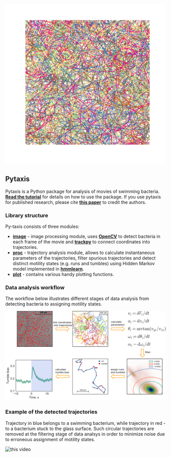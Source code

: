 ![Alt text](/examples/logo.png?raw=true "Title")

## Pytaxis
Pytaxis is a Python package for analysis of movies of swimming bacteria. [**Read the tutorial**](/examples/Full_walkthrough.ipynb) for details on how to use the package. If you use pytaxis for published research, please cite [**this paper**](https://www.biorxiv.org/content/early/2017/10/30/211474) to credit the authors. 

### Library structure
Py-taxis consists of three modules:
* [**image**](/py-taxis/image.py) - image processing module, uses [**OpenCV**](https://opencv.org/) to detect bacteria in each frame of the movie and [**trackpy**](https://github.com/soft-matter/trackpy) to connect coordinates into trajectories.
* [**proc**](/py-taxis/proc.py) - trajectory analysis module, allows to calculate instantaneous parameters of the trajectories, filter spurious trajectories and detect distinct motility states (e.g. runs and tumbles) using Hidden Markov model implemented in [**hmmlearn**](https://github.com/hmmlearn/hmmlearn). 
* [**plot**](/py-taxis/plot.py) - contains various handy plotting functions.


### Data analysis workflow
The workflow below illustrates different stages of data analysis from detecting bacteria to assigning motility states.


![Alt text](/examples/analysis_workflow.png?raw=true "Title")

### Example of the detected trajectories

Trajectory in blue belongs to a swimming bacterium, while trajectory in red - to a bacterium stuck to the glass surface. Such circular trajectories are removed at the filtering stage of data analsys in order to minimize noise due to erroneous assignment of motility states.

 ![**this video**](/examples/detected_trajectories.gif) 